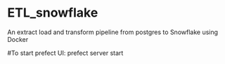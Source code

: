 # ETL_snowflake
An extract load and transform pipeline  from postgres to Snowflake using Docker


#To start prefect UI: prefect server start
